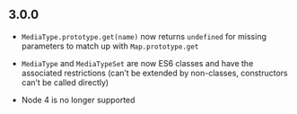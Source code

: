 ## 3.0.0

- `MediaType.prototype.get(name)` now returns `undefined` for missing parameters to match up with `Map.prototype.get`

- `MediaType` and `MediaTypeSet` are now ES6 classes and have the associated restrictions (can’t be extended by non-classes, constructors can’t be called directly)

- Node 4 is no longer supported
